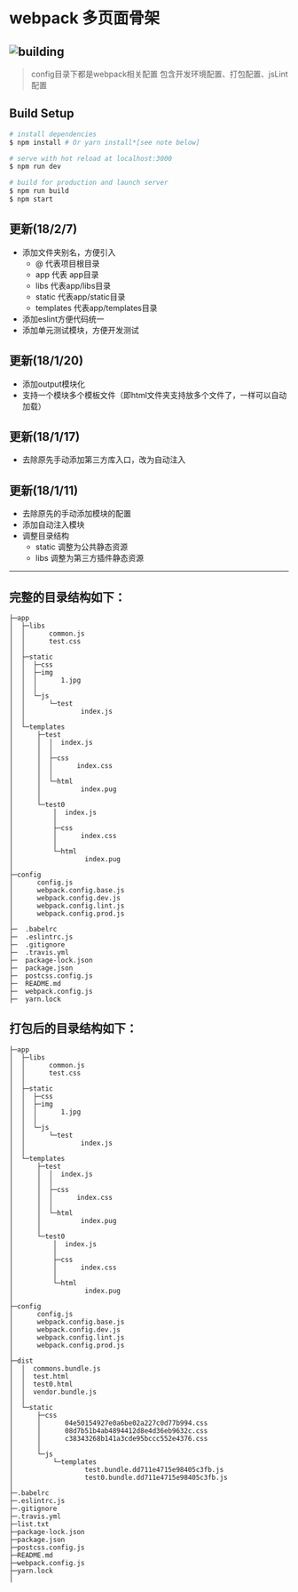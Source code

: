 # webpack 多页面骨架
![building](https://www.travis-ci.org/CavinHuang/webpack-multi-skeleton.svg?branch=master "build status")
---
>config目录下都是webpack相关配置
包含开发环境配置、打包配置、jsLint配置

## Build Setup

``` bash
# install dependencies
$ npm install # Or yarn install*[see note below]

# serve with hot reload at localhost:3000
$ npm run dev

# build for production and launch server
$ npm run build
$ npm start

```
## 更新(18/2/7)
- 添加文件夹别名，方便引入
  - @ 代表项目根目录
  - app 代表 app目录
  - libs 代表app/libs目录
  - static 代表app/static目录
  - templates 代表app/templates目录
- 添加eslint方便代码统一
- 添加单元测试模块，方便开发测试

## 更新(18/1/20)
- 添加output模块化
- 支持一个模块多个模板文件（即html文件夹支持放多个文件了，一样可以自动加载）

## 更新(18/1/17)
- 去除原先手动添加第三方库入口，改为自动注入  

## 更新(18/1/11)
- 去除原先的手动添加模块的配置
- 添加自动注入模块
- 调整目录结构
  - static 调整为公共静态资源
  - libs 调整为第三方插件静态资源

----
## 完整的目录结构如下：
```
├─app
│  ├─libs
│  │      common.js
│  │      test.css
│  │      
│  ├─static
│  │  ├─css
│  │  ├─img
│  │  │      1.jpg
│  │  │      
│  │  └─js
│  │      └─test
│  │              index.js
│  │              
│  └─templates
│      ├─test
│      │  │  index.js
│      │  │  
│      │  ├─css
│      │  │      index.css
│      │  │      
│      │  └─html
│      │          index.pug
│      │          
│      └─test0
│          │  index.js
│          │  
│          ├─css
│          │      index.css
│          │      
│          └─html
│                  index.pug
│                  
├─config
│      config.js
│      webpack.config.base.js
│      webpack.config.dev.js
│      webpack.config.lint.js
│      webpack.config.prod.js
│      
├─  .babelrc
├─  .eslintrc.js
├─  .gitignore
├─  .travis.yml
├─  package-lock.json
├─  package.json
├─  postcss.config.js
├─  README.md
├─  webpack.config.js
├─  yarn.lock
```

## 打包后的目录结构如下：
```
├─app
│  ├─libs
│  │      common.js
│  │      test.css
│  │      
│  ├─static
│  │  ├─css
│  │  ├─img
│  │  │      1.jpg
│  │  │      
│  │  └─js
│  │      └─test
│  │              index.js
│  │              
│  └─templates
│      ├─test
│      │  │  index.js
│      │  │  
│      │  ├─css
│      │  │      index.css
│      │  │      
│      │  └─html
│      │          index.pug
│      │          
│      └─test0
│          │  index.js
│          │  
│          ├─css
│          │      index.css
│          │      
│          └─html
│                  index.pug
│                  
├─config
│      config.js
│      webpack.config.base.js
│      webpack.config.dev.js
│      webpack.config.lint.js
│      webpack.config.prod.js
│      
├─dist
│  │  commons.bundle.js
│  │  test.html
│  │  test0.html
│  │  vendor.bundle.js
│  │  
│  └─static
│      ├─css
│      │      04e50154927e0a6be02a227c0d77b994.css
│      │      08d7b51b4ab4894412d8e4d36eb9632c.css
│      │      c38343268b141a3cde95bccc552e4376.css
│      │      
│      └─js
│          └─templates
│                  test.bundle.dd711e4715e98405c3fb.js
│                  test0.bundle.dd711e4715e98405c3fb.js
│                  
├─.babelrc
├─.eslintrc.js
├─.gitignore
├─.travis.yml
├─list.txt
├─package-lock.json
├─package.json
├─postcss.config.js
├─README.md
├─webpack.config.js
├─yarn.lock
│
```
